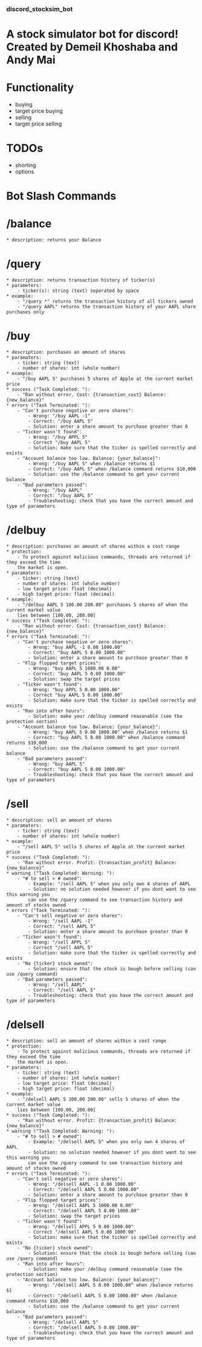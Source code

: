 ### discord_stocksim_bot

A stock simulator bot for discord!
Created by Demeil Khoshaba and Andy Mai
==================================================

# Functionality

* buying
* target price buying 
* selling
* target price selling

# TODOs

* shorting
* options

# Bot Slash Commands

# /balance
    * description: returns your Balance

# /query
    * description: returns transaction history of ticker(s)
    * parameters: 
        - ticker(s): string (text) seperated by space
    * example:
        - "/query *" returns the transaction history of all tickers owned
        - "/query AAPL" returns the transaction history of your AAPL share purchases only
        
# /buy
    * description: purchases an amount of shares 
    * paramaters: 
        - ticker: string (text)
        - number of shares: int (whole number)
    * example:
        - "/buy AAPL 5" purchases 5 shares of Apple at the current market price
    * success ("Task Completed: "):
        - "Ran without error. Cost: {transaction_cost} Balance: {new_balance}"
    * errors ("Task Terminated: "):
        - "Can't purchase negative or zero shares":
            - Wrong: "/buy AAPL -1"
            - Correct: "/buy AAPL 5"
            - Solution: enter a share amount to purchase greater than 0
        - "Ticker wasn't found":
            - Wrong: "/buy APPL 5"
            - Correct "/buy AAPL 5"
            - Solution: make sure that the ticker is spelled correctly and exists
        - "Account balance too low. Balance: {your_balance}":
            - Wrong: "/buy AAPL 5" when /balance returns $1
            - Correct: "/buy AAPL 5" when /balance command returns $10,000
            - Solution: use the /balance command to get your current balance
        - "Bad parameters passed":
            - Wrong: "/buy AAPL"
            - Correct: "/buy AAPL 5"
            - Troubleshooting: check that you have the correct amount and type of parameters
    
# /delbuy 
    * description: purchases an amount of shares within a cost range
    * protection:
        - To protect against malicious commands, threads are returned if they exceed the time 
        the market is open.
    * paramaters: 
        - ticker: string (text)
        - number of shares: int (whole number)
        - low target price: float (decimal)
        - high target price: float (decimal)
    * example:
        - "/delbuy AAPL 5 100.00 200.00" purchases 5 shares of when the current market value
        lies between [100.00, 200.00]
    * success ("Task Completed: "):
        - "Ran without error. Cost: {transaction_cost} Balance: {new_balance}"
    * errors ("Task Terminated: "):
        - "Can't purchase negative or zero shares":
            - Wrong: "buy AAPL -1 0.00 1000.00"
            - Correct: "buy AAPL 5 0.00 1000.00"
            - Solution: enter a share amount to purchase greater than 0
        - "Flip flopped target prices":
            - Wrong: "buy AAPL 5 1000.00 0.00"
            - Correct: "buy AAPL 5 0.00 1000.00"
            - Solution: swap the target prices 
        - "Ticker wasn't found":
            - Wrong: "buy APPL 5 0.00 1000.00"
            - Correct "buy AAPL 5 0.00 1000.00"
            - Solution: make sure that the ticker is spelled correctly and exists
        - "Ran into after hours":
            - Solution: make your /delbuy command reasonable (see the protection section)
        - "Account balance too low. Balance: {your_balance}":
            - Wrong: "buy AAPL 5 0.00 1000.00" when /balance returns $1
            - Correct: "buy AAPL 5 0.00 1000.00" when /balance command returns $10,000
            - Solution: use the /balance command to get your current balance
        - "Bad parameters passed":
            - Wrong: "buy AAPL 5"
            - Correct: "buy AAPL 5 0.00 1000.00"
            - Troubleshooting: check that you have the correct amount and type of parameters

# /sell 
    * description: sell an amount of shares 
    * paramaters: 
        - ticker: string (text)
        - number of shares: int (whole number)
    * example:
        - "/sell AAPL 5" sells 5 shares of Apple at the current market price
    * success ("Task Completed: "):
        - "Ran without error. Profit: {transaction_profit} Balance: {new_balance}"
    * warning ("Task Completed: Warning: "):
        - "# to sell > # owned":
            - Example: "/sell AAPL 5" when you only own 4 shares of AAPL
            - Solution: no solution needed however if you dont want to see this warning you 
            can use the /query command to see transaction history and amount of stocks owned
    * errors ("Task Terminated: "):
        - "Can't sell negative or zero shares":
            - Wrong: "/sell AAPL -1"
            - Correct: "/sell AAPL 5"
            - Solution: enter a share amount to purchase greater than 0
        - "Ticker wasn't found":
            - Wrong: "/sell APPL 5"
            - Correct "/sell AAPL 5"
            - Solution: make sure that the ticker is spelled correctly and exists
        - "No {ticker} stock owned":
            - Solution: ensure that the stock is bough before selling (can use /query command)
        - "Bad parameters passed":
            - Wrong: "/sell AAPL"
            - Correct: "/sell AAPL 5"
            - Troubleshooting: check that you have the correct amount and type of parameters

# /delsell 
    * description: sell an amount of shares within a cost range
    * protection:
        - To protect against malicious commands, threads are returned if they exceed the time 
        the market is open.
    * paramaters: 
        - ticker: string (text)
        - number of shares: int (whole number)
        - low target price: float (decimal)
        - high target price: float (decimal)
    * example:
        - "/delsell AAPL 5 100.00 200.00" sells 5 shares of when the current market value
        lies between [100.00, 200.00]
    * success ("Task Completed: "):
        - "Ran without error. Profit: {transaction_profit} Balance: {new_balance}"
    * warning ("Task Completed: Warning: "):
        - "# to sell > # owned":
            - Example: "/delsell AAPL 5" when you only own 4 shares of AAPL
            - Solution: no solution needed however if you dont want to see this warning you 
            can use the /query command to see transaction history and amount of stocks owned
    * errors ("Task Terminated: "):
        - "Can't sell negative or zero shares":
            - Wrong: "/delsell AAPL -1 0.00 1000.00"
            - Correct: "/delsell AAPL 5 0.00 1000.00"
            - Solution: enter a share amount to purchase greater than 0
        - "Flip flopped target prices":
            - Wrong: "/delsell AAPL 5 1000.00 0.00"
            - Correct: "/delsell AAPL 5 0.00 1000.00"
            - Solution: swap the target prices 
        - "Ticker wasn't found":
            - Wrong: "/delsell APPL 5 0.00 1000.00"
            - Correct "/delsell AAPL 5 0.00 1000.00"
            - Solution: make sure that the ticker is spelled correctly and exists
        - "No {ticker} stock owned":
            - Solution: ensure that the stock is bough before selling (can use /query command)
        - "Ran into after hours":
            - Solution: make your /delbuy command reasonable (see the protection section)
        - "Account balance too low. Balance: {your_balance}":
            - Wrong: "/delsell AAPL 5 0.00 1000.00" when /balance returns $1
            - Correct: "/delsell AAPL 5 0.00 1000.00" when /balance command returns $10,000
            - Solution: use the /balance command to get your current balance
        - "Bad parameters passed":
            - Wrong: "/delsell AAPL 5"
            - Correct: "/delsell AAPL 5 0.00 1000.00"
            - Troubleshooting: check that you have the correct amount and type of parameters
